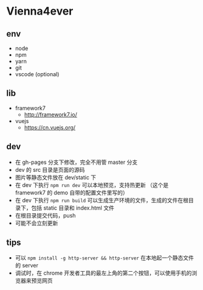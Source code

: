 # Vienna4ever

## env
- node
- npm
- yarn
- git
- vscode (optional)

## lib
- framework7
  - http://framework7.io/
- vuejs
  - https://cn.vuejs.org/

## dev
- 在 gh-pages 分支下修改，完全不用管 master 分支
- dev 的 src 目录是页面的源码
- 图片等静态文件放在 dev/static 下
- 在 dev 下执行 ```npm run dev``` 可以本地预览，支持热更新 （这个是 framework7 的 demo 自带的配置文件里写的）
- 在 dev 下执行 ```npm run build``` 可以生成生产环境的文件，生成的文件在根目录下，包括 static 目录和 index.html 文件
- 在根目录提交代码，push
- 可能不会立刻更新

## tips
- 可以 ```npm install -g http-server && http-server``` 在本地起一个静态文件的 server
- 调试时，在 chrome 开发者工具的最左上角的第二个按钮，可以使用手机的浏览器来预览网页
